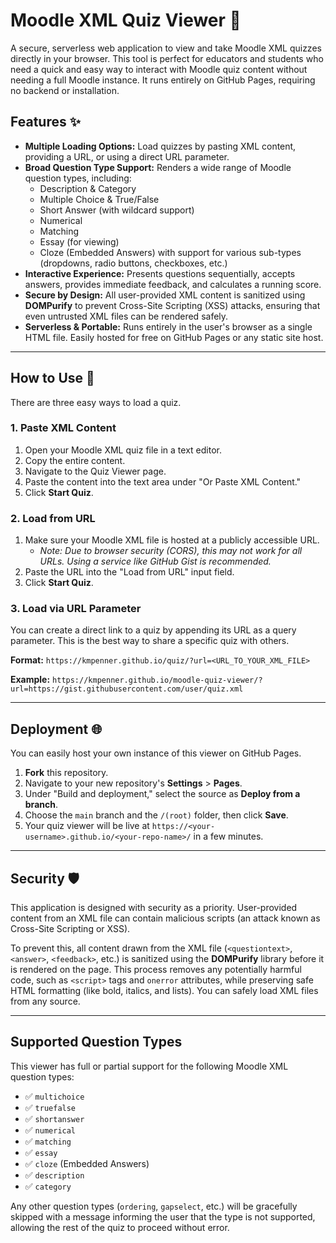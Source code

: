 # Moodle XML Quiz Viewer 📝

A secure, serverless web application to view and take Moodle XML quizzes directly in your browser. This tool is perfect for educators and students who need a quick and easy way to interact with Moodle quiz content without needing a full Moodle instance. It runs entirely on GitHub Pages, requiring no backend or installation.



## Features ✨

* **Multiple Loading Options:** Load quizzes by pasting XML content, providing a URL, or using a direct URL parameter.
* **Broad Question Type Support:** Renders a wide range of Moodle question types, including:
    * Description & Category
    * Multiple Choice & True/False
    * Short Answer (with wildcard support)
    * Numerical
    * Matching
    * Essay (for viewing)
    * Cloze (Embedded Answers) with support for various sub-types (dropdowns, radio buttons, checkboxes, etc.)
* **Interactive Experience:** Presents questions sequentially, accepts answers, provides immediate feedback, and calculates a running score.
* **Secure by Design:** All user-provided XML content is sanitized using **DOMPurify** to prevent Cross-Site Scripting (XSS) attacks, ensuring that even untrusted XML files can be rendered safely.
* **Serverless & Portable:** Runs entirely in the user's browser as a single HTML file. Easily hosted for free on GitHub Pages or any static site host.

---

## How to Use 🚀

There are three easy ways to load a quiz.

### 1. Paste XML Content

1.  Open your Moodle XML quiz file in a text editor.
2.  Copy the entire content.
3.  Navigate to the Quiz Viewer page.
4.  Paste the content into the text area under "Or Paste XML Content."
5.  Click **Start Quiz**.

### 2. Load from URL

1.  Make sure your Moodle XML file is hosted at a publicly accessible URL.
    * *Note: Due to browser security (CORS), this may not work for all URLs. Using a service like GitHub Gist is recommended.*
2.  Paste the URL into the "Load from URL" input field.
3.  Click **Start Quiz**.

### 3. Load via URL Parameter

You can create a direct link to a quiz by appending its URL as a query parameter. This is the best way to share a specific quiz with others.

**Format:**
`https://kmpenner.github.io/quiz/?url=<URL_TO_YOUR_XML_FILE>`

**Example:**
`https://kmpenner.github.io/moodle-quiz-viewer/?url=https://gist.githubusercontent.com/user/quiz.xml`

---

## Deployment 🌐

You can easily host your own instance of this viewer on GitHub Pages.

1.  **Fork** this repository.
2.  Navigate to your new repository's **Settings** > **Pages**.
3.  Under "Build and deployment," select the source as **Deploy from a branch**.
4.  Choose the `main` branch and the `/(root)` folder, then click **Save**.
5.  Your quiz viewer will be live at `https://<your-username>.github.io/<your-repo-name>/` in a few minutes.

---

## Security 🛡️

This application is designed with security as a priority. User-provided content from an XML file can contain malicious scripts (an attack known as Cross-Site Scripting or XSS).

To prevent this, all content drawn from the XML file (`<questiontext>`, `<answer>`, `<feedback>`, etc.) is sanitized using the **DOMPurify** library before it is rendered on the page. This process removes any potentially harmful code, such as `<script>` tags and `onerror` attributes, while preserving safe HTML formatting (like bold, italics, and lists). You can safely load XML files from any source.

---

## Supported Question Types

This viewer has full or partial support for the following Moodle XML question types:

* ✅ `multichoice`
* ✅ `truefalse`
* ✅ `shortanswer`
* ✅ `numerical`
* ✅ `matching`
* ✅ `essay`
* ✅ `cloze` (Embedded Answers)
* ✅ `description`
* ✅ `category`

Any other question types (`ordering`, `gapselect`, etc.) will be gracefully skipped with a message informing the user that the type is not supported, allowing the rest of the quiz to proceed without error.
